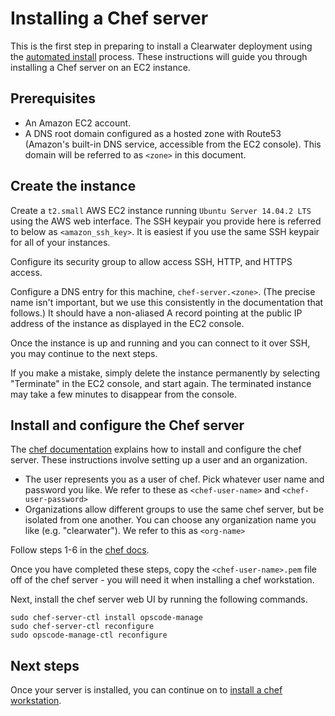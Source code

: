 # Installing a Chef server

This is the first step in preparing to install a Clearwater deployment using the [automated install](Automated_Install.md) process.  These instructions will guide you through installing a Chef server on an EC2 instance.

## Prerequisites

* An Amazon EC2 account.
* A DNS root domain configured as a hosted zone with Route53 (Amazon's built-in DNS service, accessible from the EC2 console). This domain will be referred to as `<zone>` in this document.

## Create the instance

Create a `t2.small` AWS EC2 instance running `Ubuntu Server 14.04.2 LTS` using the AWS web interface. The SSH keypair you provide here is referred to below as `<amazon_ssh_key>`. It is easiest if you use the same SSH keypair for all of your instances.

Configure its security group to allow access SSH, HTTP, and HTTPS access.

Configure a DNS entry for this machine, `chef-server.<zone>`. (The precise name isn't important, but we use this consistently in the documentation that follows.) It should have a non-aliased A record pointing at the public IP address of the instance as displayed in the EC2 console.

Once the instance is up and running and you can connect to it over SSH, you may continue to the next steps.

If you make a mistake, simply delete the instance permanently by selecting "Terminate" in the EC2 console, and start again. The terminated instance may take a few minutes to disappear from the console.

## Install and configure the Chef server

The [chef documentation](http://docs.chef.io/install_server.html) explains how to install and configure the chef server. These instructions involve setting up a user and an organization.

* The user represents you as a user of chef. Pick whatever user name and password you like. We refer to these as `<chef-user-name>` and `<chef-user-password>`
* Organizations allow different groups to use the same chef server, but be isolated from one another. You can choose any organization name you like (e.g. "clearwater"). We refer to this as `<org-name>`

Follow steps 1-6 in the [chef docs](http://docs.chef.io/install_server.html).

Once you have completed these steps, copy the `<chef-user-name>.pem` file off of the chef server - you will need it when installing a chef workstation.

Next, install the chef server web UI by running the following commands.

    sudo chef-server-ctl install opscode-manage
    sudo chef-server-ctl reconfigure
    sudo opscode-manage-ctl reconfigure

## Next steps

Once your server is installed, you can continue on to [install a chef workstation](Installing_a_Chef_workstation.md).
